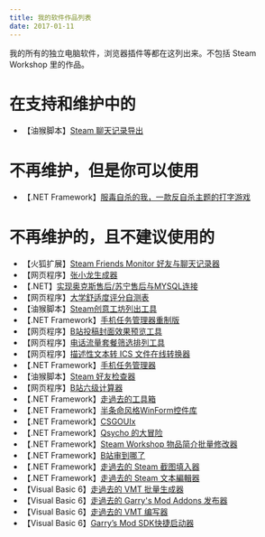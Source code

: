 ```yaml
---
title: 我的软件作品列表
date: 2017-01-11
---
```

我的所有的独立电脑软件，浏览器插件等都在这列出来。不包括 Steam Workshop 里的作品。   

# 在支持和维护中的
- 【油猴脚本】[Steam 聊天记录导出](/?po=steamchatlogexport)

# 不再维护，但是你可以使用
- 【.NET Framework】[服毒自杀的我，一款反自杀主题的打字游戏](/?po=fdzsdw)

# 不再维护的，且不建议使用的
- 【火狐扩展】[Steam Friends Monitor 好友与聊天记录器](/?po=steamfriendsmonitor)
- 【网页程序】[张小龙生成器](/?po=zxlgen)
- 【.NET】[实现奥克斯售后/苏宁售后与MYSQL连接](/?po=porkball)
- 【网页程序】[大学舒适度评分自测表](/?po=university)
- 【油猴脚本】[Steam创意工坊列出工具](/?po=steamworkshoplistout)
- 【.NET Framework】[手机任务管理器重制版](/?po=runtaskmanageronyourphone)
- 【网页程序】[B站投稿封面效果预览工具](/?po=bilibilicoverpreview)
- 【网页程序】[电话流量套餐筛选排列工具](/?po=phone)
- 【网页程序】[描述性文本转 ICS 文件在线转换器](/?po=icsbatch)
- 【.NET Framework】[手机任务管理器](/?po=remotetaskmanager)
- 【油猴脚本】[Steam 好友检查器](/?po=steamfriendschecker)
- 【网页程序】[B站六级计算器](/?po=whenlv6)
- 【.NET Framework】[走過去的工具箱](/?po=oldsoftwares)
- 【.NET Framework】[半条命风格WinForm控件库](/?po=oldsoftwares)
- 【.NET Framework】[CSGOUIx](/?po=oldsoftwares)
- 【.NET Framework】[Qsycho 的大冒险](/?po=oldsoftwares)
- 【.NET Framework】[Steam Workshop 物品简介批量修改器](/?po=oldsoftwares)
- 【.NET Framework】[B站审到哪了](/?po=oldsoftwares)
- 【.NET Framework】[走過去的 Steam 截图填入器](/?po=oldsoftwares)
- 【.NET Framework】[走過去的 Steam 文本編輯器](/?po=oldsoftwares)
- 【Visual Basic 6】[走過去的 VMT 批量生成器](/?po=oldsoftwares)
- 【Visual Basic 6】[走過去的 Garry's Mod Addons 发布器](/?po=oldsoftwares)
- 【Visual Basic 6】[走過去的 VMT 编写器](/?po=oldsoftwares)
- 【Visual Basic 6】[Garry’s Mod SDK快捷启动器](/?po=oldsoftwares)
